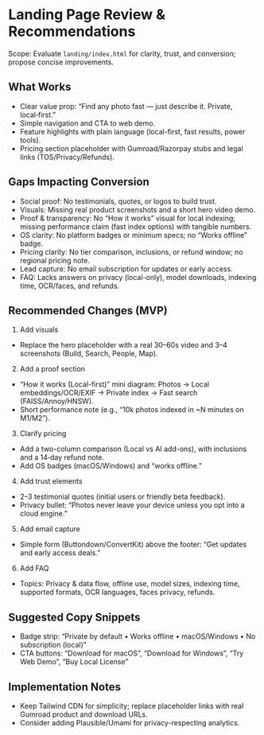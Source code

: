 # Landing Page Review & Recommendations

Scope: Evaluate `landing/index.html` for clarity, trust, and conversion; propose concise improvements.

## What Works
- Clear value prop: “Find any photo fast — just describe it. Private, local‑first.”
- Simple navigation and CTA to web demo.
- Feature highlights with plain language (local-first, fast results, power tools).
- Pricing section placeholder with Gumroad/Razorpay stubs and legal links (TOS/Privacy/Refunds).

## Gaps Impacting Conversion
- Social proof: No testimonials, quotes, or logos to build trust.
- Visuals: Missing real product screenshots and a short hero video demo.
- Proof & transparency: No “How it works” visual for local indexing; missing performance claim (fast index options) with tangible numbers.
- OS clarity: No platform badges or minimum specs; no “Works offline” badge.
- Pricing clarity: No tier comparison, inclusions, or refund window; no regional pricing note.
- Lead capture: No email subscription for updates or early access.
- FAQ: Lacks answers on privacy (local-only), model downloads, indexing time, OCR/faces, and refunds.

## Recommended Changes (MVP)
1) Add visuals
- Replace the hero placeholder with a real 30–60s video and 3–4 screenshots (Build, Search, People, Map).

2) Add a proof section
- “How it works (Local-first)” mini diagram: Photos → Local embeddings/OCR/EXIF → Private index → Fast search (FAISS/Annoy/HNSW).
- Short performance note (e.g., “10k photos indexed in ~N minutes on M1/M2”).

3) Clarify pricing
- Add a two-column comparison (Local vs AI add-ons), with inclusions and a 14‑day refund note.
- Add OS badges (macOS/Windows) and “works offline.”

4) Add trust elements
- 2–3 testimonial quotes (initial users or friendly beta feedback).
- Privacy bullet: “Photos never leave your device unless you opt into a cloud engine.”

5) Add email capture
- Simple form (Buttondown/ConvertKit) above the footer: “Get updates and early access deals.”

6) Add FAQ
- Topics: Privacy & data flow, offline use, model sizes, indexing time, supported formats, OCR languages, faces privacy, refunds.

## Suggested Copy Snippets
- Badge strip: “Private by default • Works offline • macOS/Windows • No subscription (local)”
- CTA buttons: “Download for macOS”, “Download for Windows”, “Try Web Demo”, “Buy Local License”

## Implementation Notes
- Keep Tailwind CDN for simplicity; replace placeholder links with real Gumroad product and download URLs.
- Consider adding Plausible/Umami for privacy-respecting analytics.

